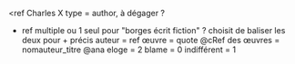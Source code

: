 <ref Charles X type = author, à dégager ?

+ ref multiple ou 1 seul pour "borges écrit fiction" ?
choisit de baliser les deux pour + précis
auteur = ref œuvre = quote
	@cRef des œuvres = nomauteur_titre
	@ana
		eloge = 2
		blame = 0
		indifférent = 1